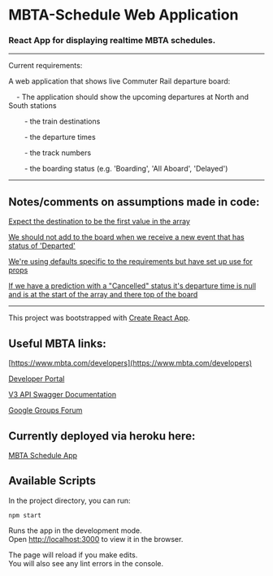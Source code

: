 # MBTA-Schedule Web Application
### React App for displaying realtime MBTA schedules.

---

Current requirements:

A web application that shows live Commuter Rail departure board:

&nbsp;&nbsp;&nbsp;&nbsp;- The application should show the upcoming departures at North and South stations

&nbsp;&nbsp;&nbsp;&nbsp;&nbsp;&nbsp;&nbsp;&nbsp;- the train destinations

&nbsp;&nbsp;&nbsp;&nbsp;&nbsp;&nbsp;&nbsp;&nbsp;- the departure times

&nbsp;&nbsp;&nbsp;&nbsp;&nbsp;&nbsp;&nbsp;&nbsp;- the track numbers

&nbsp;&nbsp;&nbsp;&nbsp;&nbsp;&nbsp;&nbsp;&nbsp;- the boarding status (e.g. 'Boarding', 'All Aboard', 'Delayed')

---

## Notes/comments on assumptions made in code:

[Expect the destination to be the first value in the array](/src/components/DeparturesTable.jsx#L180-L181)

[We should not add to the board when we receive a new event that has status of 'Departed'](/src/components/DeparturesTable.jsx#L199-L200)

[We're using defaults specific to the requirements but have set up use for props](/src/components/DeparturesTable.jsx#L42-L44)

[If we have a prediction with a "Cancelled" status it's departure time is null and is at the start of the array and there top of the board](/src/components/DeparturesTable.jsx#L213-L219)

---

This project was bootstrapped with [Create React App](https://github.com/facebook/create-react-app).

## Useful MBTA links:

[https://www.mbta.com/developers](https://www.mbta.com/developers)

[Developer Portal](https://api-v3.mbta.com/portal)

[V3 API Swagger Documentation](https://api-v3.mbta.com/docs/swagger/index.html)

[Google Groups Forum](https://groups.google.com/forum/#!forum/massdotdevelopers)

## Currently deployed via heroku here:

[MBTA Schedule App](https://crw-mbta-schedule.herokuapp.com/)

## Available Scripts

In the project directory, you can run:

`npm start`

Runs the app in the development mode.<br>
Open [http://localhost:3000](http://localhost:3000) to view it in the browser.

The page will reload if you make edits.<br>
You will also see any lint errors in the console.
